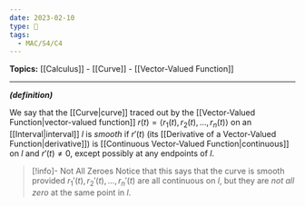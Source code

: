 ```yaml
---
date: 2023-02-10
type: 🧠
tags:
  - MAC/S4/C4
---
```


**Topics:** [[Calculus]] - [[Curve]] - [[Vector-Valued Function]]

---

_**(definition)**_

We say that the [[Curve|curve]] traced out by the [[Vector-Valued Function|vector-valued function]] $r(t) = \langle r_1(t), r_2(t), \dots, r_n(t) \rangle$ on an [[Interval|interval]] $l$ is _smooth_ if $r'(t)$ (its [[Derivative of a Vector-Valued Function|derivative]]) is [[Continuous Vector-Valued Function|continuous]] on $l$ and $r'(t) \neq 0$, except possibly at any endpoints of $l$.

> [!info]- Not All Zeroes
> Notice that this says that the curve is smooth provided $r_1'(t), r_2'(t), \dots, r_n'(t)$ are all continuous on $l$, but they are _not all zero_ at the same point in $l$.
